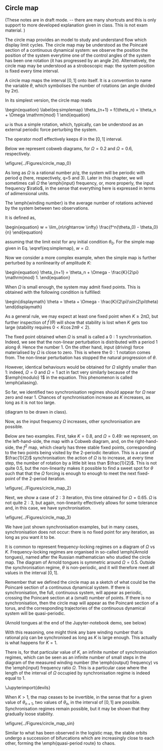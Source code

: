 ## Circle map

(These notes are in draft mode. -- there are many shortcuts and this is only support to more developed explanation given in class. This is not exam material. )

The circle map provides an model to study and understand flow which display limit cycles. The circle map may be understood as the Poincaré section of a continuous dynamical system: we observe the position the position of the system everytime one of the control angles of the system has been one rotation (it has progressed by an angle $2\pi$). Alternatively, the circle map may be understood as a stroboscopic map: the system position is fixed every time interval. 

A circle map  maps the interval $[0,1]$ onto itself. It is a convention to name the variable $\theta$, which symbolises the number of rotations (an angle divided by $2\pi$). 

In its simplest version, the circle map reads

\begin{equation} \label{eq:simplemap}
 \theta_{n+1} = f(\theta_n) = \theta_n + \Omega \mathrm{mod} 1
\end{equation}

$\omega$ is thus a simple rotation, which, typically, can be understood as an external periodic force perturbing the system. 

The operator $\mathrm{mod} 1$ effectively keeps $\theta$ in the $[0,1]$ interval. 

Below we represent cobweb diagrams, for $\Omega=0.2$ and $\Omega=0.6$, respectively. 

\efigure{../Figures/circle_map_0}


As long as $\Omega$ is a rational number $p/q$, the system will be periodic with period $q$ (here, respectively, q=5 and 3). Later in this chapter, we will sometimes call $\Omega$ the \emph{input} frequency, or, more properly, the input frequency $\ratio$, in the sense that everything here is expressed in terms of adimensional units. 

The \emph{winding number} is the average number of rotations achieved by the system between two observations. 

It is defined as, 

\begin{equation}
 w = \lim_{n\rightarrow \infty}  \frac{f^n(\theta_0) - \theta_0}{n}
\end{equation}


assuming that the limit exist for any initial condition $\theta_0$.
For the simple map given in Eq. \eqref{eq:simplemap}, $w=\Omega$. 

Now we consider a more complex example, when the simple map is further perturbed by a nonlinearity of amplitude $K$:

\begin{equation}
 \theta_{n+1} = \theta_n + \Omega - \frac{K}{2\pi} \mathrm{mod} 1. 
\end{equation}


When $\Omega$ is small enough, the system may admit fixed points. This is obtained with the following condition is fulfilled: 

\begin{displaymath}
  \theta = \theta + \Omega - \frac{K}{2\pi}\sin(2\pi\theta)
\end{displaymath}

As a general rule, we may expect at least one fixed point when $K \geq 2\pi\Omega$, but further inspection of $f^\prime(\theta)$ will show that stability is lost when $K$ gets too large (stability requires $0 < K \cos 2\pi\theta < 2$). 

The fixed point obtained when $\Omega$ is small is called a $0:1$ synchronisation. Indeed, we see that the non-linear perturbation is distributed with a period $1$ along $\theta$. Hence the number $1$. On the other hand, input (driving) force materialised by $\Omega$ is close to zero. This is where the $0:1$ notation comes from. The non-linear perturbation has stopped the natural progression of $\theta$. 

However, identical behaviours would be obtained for $\Omega$ slightly smaller than 1: indeed, $\Omega = 0$ and $\Omega  = 1$ act in fact very similarly because of the $\emph{modulo} 1$ in the equation. This phenomenon is called \emph{aliasing}. 

So far, we identified two synchronisation regimes should appear for $\Omega$ near zero and near 1. Chances of synchronisation increase as $K$ increases, as long as it is not too large. 

(diagram to be drawn in class). 


Now, as the input frequency $\Omega$ increases, other synchronisation are possible. 

Below are two examples. First, take $K=0.8$, and $\Omega=0.49$: we represent, on the left-hand-side, the map with a Cobweb diagram, and, on the right-hand-side, the $f^2$ map, which clearly has three stable fixed points, corresponding to the two points being visited by the 2-periodic iteration. 
This is a case of $\frac{1}{2}$ synchronisation: the action of $\Omega$ is to increase, at every time step, the number of rotation by a little bit less than $\frac{1}{2}$. This is not quite $0.5$, but the non-linearity makes it possible to find a sweet spot for $\theta$ such that that the $\Omega$ forcing  is enough to  enough to meet the next fixed-point of the 2-period iteration. 


\efigure{../Figures/circle_map_2}

Next, we show a case of $2:3$ iteration, this time obtained for $\Omega = 0.65$. $\Omega$ is not quite $2:3$, but again, non-linearity effectively allows for some tolerance and, in this case, we have synchronisation. 

<!--Compare the $f^2$ and the $f^3$ iterations, and observe that the non-linearity has, respectively, two, and three up-and-downs with respect to the diagonal. -->


\efigure{../Figures/circle_map_3}


We have just shown synchronisation examples, but in many cases, synchronisation does not occur: there is no fixed point for any iteration, as long as you want it to be. 

It is common to represent frequency-locking regimes on a diagram of $\Omega$ vs $K$. Frequency-locking regimes are organised in so-called \emph{Arnold tongues}, named after the Russian mathematician who studied the circle map. The diagram of Arnold tongues is symmetric around $\Omega=0.5$.  Outside the synchronisation regime, $\theta$ is non-periodic, and it will therefore meet all values in the interval $[0,1]$. 

Remember that we defined the circle map as a sketch of what could be the Poincaré section of a continuous dynamical system. If there is synchronisation, the full, continuous system, will appear as periodic, crossing the Poincaré section at a (small) number of points. If there is no synchronisation, then the circle map will appear as the Poincaré section of a torus,  and the corresponding trajectories of the continuous dynamical system will be quasi-periodic. 


(Arnold tongues at the end of the Jupyter-notebook demo, see below)

With this reasoning, one might think any bare winding number that is rational $p/q$ can be synchronised as long as $K$ is large enough. This actually is what happens for $K=1$. 

There is, for that particular value of $K$, an infinite number of synchronisation regimes, which can be seen as an infinite number of small steps in the diagram of the measured winding number  (the \emph{output} frequency) vs the \emph{input} frequency ratio $\Omega$.  This is a particular case where the length of the interval of $\Omega$ occupied by synchronisation regime is indeed equal to 1. 


\Jupyterimport{devils}

When $K>1$, the map ceases to be invertible, in the sense that for a given value of $\theta_{n+1}$, two values of $\theta_n$, in the interval of $[0,1]$ are possible. Synchronisation regimes remain possible, but it may be shown that they gradually loose stability. 

\efigure{../Figures/circle_map_sin}


Similar to what has been observed in the logistic map, the stable orbits undergo a succession of bifurcations which are increasingly close to each other, forming the \emph{quasi-period route} to chaos. 

